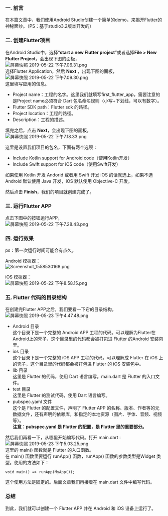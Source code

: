 ### 一. 前言
在本篇文章中，我们使用Android Studio创建一个简单的demo，来揭开Flutter的神秘面纱。（PS：基于studio3.2版本开发的）

### 二. 创建Flutter项目
在Android Studio中，选择“**start a new Flutter project**”或者选择**File > New Flutter Project**，会出现下图的面板，  
![屏幕快照 2019-05-22 下午7.06.31.png](https://upload-images.jianshu.io/upload_images/2353568-441608bcaab9e2e5.png?imageMogr2/auto-orient/strip%7CimageView2/2/w/1240)  
选择Flutter Application，然后 **Next** ，出现下图的面板，  
![屏幕快照 2019-05-22 下午7.09.30.png](https://upload-images.jianshu.io/upload_images/2353568-aafcf6751ac1a2d6.png?imageMogr2/auto-orient/strip%7CimageView2/2/w/1240)  
这里填写应用的信息。  
- Project name：工程的名字。这里我们就填写first_flutter_app，需要注意的是Project name必须符合 Dart 包名命名规则（小写+下划线，可以有数字）。
- Flutter SDK path：Flutter sdk 的路径。
- Project location：工程的路径。
- Description：工程的描述。

填完之后，点击 **Next**，会出现下图的面板，  
![屏幕快照 2019-05-22 下午7.18.33.png](https://upload-images.jianshu.io/upload_images/2353568-242d76297d70dd01.png?imageMogr2/auto-orient/strip%7CimageView2/2/w/1240)  

这里是设置我们项目的包名，下面有两个选项：  
- Include Kotlin support for Android code（使用Kotlin开发）
- Include Swift support for iOS code（使用Swift开发）
   
如果使用 Kotlin 开发 Andorid 或者用 Swift 开发 iOS 的话就选上，如果不选 Android 默认使用 Java 开发，iOS 默认使用 Objective-C 开发。  
    
然后点击 **Finish**，我们的项目就创建完成了。

### 三. 运行Flutter APP
点击下图中的按钮运行APP，  
![屏幕快照 2019-05-22 下午7.28.43.png](https://upload-images.jianshu.io/upload_images/2353568-d2479cee0a509fdc.png?imageMogr2/auto-orient/strip%7CimageView2/2/w/1240)  


### 四. 运行效果
ps：第一次运行时间可能会有点久。  
   
Android 模拟器：  
![Screenshot_1558530168.png](https://upload-images.jianshu.io/upload_images/2353568-3965d548b66a5d54.png?imageMogr2/auto-orient/strip%7CimageView2/2/w/1240)  
   
   
iOS 模拟器：  
![屏幕快照 2019-05-22 下午8.58.15.png](https://upload-images.jianshu.io/upload_images/2353568-344a47770ea63cfd.png?imageMogr2/auto-orient/strip%7CimageView2/2/w/1240)  

### 五. Flutter 代码的目录结构
在创建完Flutter APP之后，我们要看一下它的目录结构。  
![屏幕快照 2019-05-23 下午4.47.48.png](https://upload-images.jianshu.io/upload_images/2353568-65689cea49c4f66f.png?imageMogr2/auto-orient/strip%7CimageView2/2/w/1240)  
- Android 目录  
这个目录下是一个完整的 Android APP 工程的代码。可以理解为Flutter在Android上的壳子，这个目录里的代码都会被打包进 Flutter 的Android 安装包里。  
- ios 目录  
这个目录下是一个完整的 iOS APP 工程的代码。可以理解成 Flutter 在 iOS 上的壳子，这个目录里的代码都会被打包进 Flutter 的 iOS 安装包中。  
- lib 目录  
这里是 Flutter 的代码，使用 Dart 语言编写。main.dart 是 Flutter 的入口文件。  
- test 目录  
这里是 Flutter 的测试代码，使用 Dart 语言编写。  
- pubspec.yaml 文件  
这个是 Flutter 的配置文件，声明了 Flutter APP 的名称、版本、作者等的元数据文件，还有声明的依赖库，和指定的本地资源（图片、字体、音频、视频等）。  
**注意：pubspec.yaml 是 Flutter 的配置，是 Flutter 里的重要部分。**  

然后我们再看一下，从哪里开始编写代码。打开 main.dart :  
![屏幕快照 2019-05-23 下午5.03.25.png](https://upload-images.jianshu.io/upload_images/2353568-06ed50766523c42e.png?imageMogr2/auto-orient/strip%7CimageView2/2/w/1240)  
这里的 main() 函数就是 Flutter 的入口函数。  
在 main() 函数里要运行 runApp() 函数，runApp() 函数的参数类型是Widget 类型。使用的方法如下：  
```
void main() => runApp(MyApp());
```
这个使用方法是固定的。后面文章我们再接着在 main.dart 文件中编写代码。
### 总结
到此，我们就可以创建一个 Flutter APP 并在 Android 和 iOS 设备上运行了。





